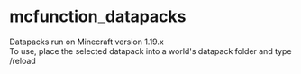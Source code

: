 # mcfunction_datapacks
Datapacks run on Minecraft version 1.19.x <br />
To use, place the selected datapack into a world's datapack folder and type /reload <br />
